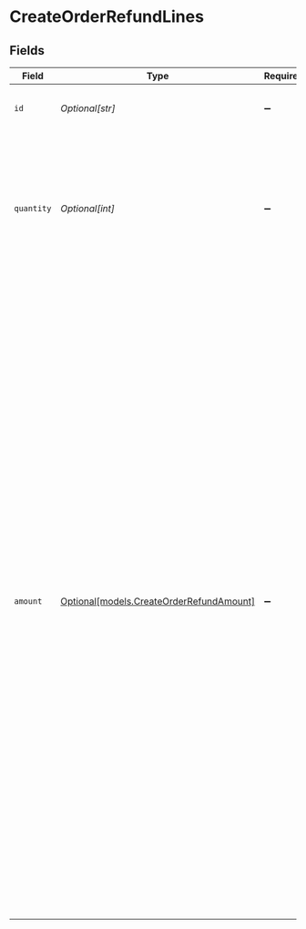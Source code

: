 # CreateOrderRefundLines


## Fields

| Field                                                                                                                                                                                                                                                                                                                                                                                                                                                                                                                                                                                                                                                                                                                                                                                                                                                                                      | Type                                                                                                                                                                                                                                                                                                                                                                                                                                                                                                                                                                                                                                                                                                                                                                                                                                                                                       | Required                                                                                                                                                                                                                                                                                                                                                                                                                                                                                                                                                                                                                                                                                                                                                                                                                                                                                   | Description                                                                                                                                                                                                                                                                                                                                                                                                                                                                                                                                                                                                                                                                                                                                                                                                                                                                                |
| ------------------------------------------------------------------------------------------------------------------------------------------------------------------------------------------------------------------------------------------------------------------------------------------------------------------------------------------------------------------------------------------------------------------------------------------------------------------------------------------------------------------------------------------------------------------------------------------------------------------------------------------------------------------------------------------------------------------------------------------------------------------------------------------------------------------------------------------------------------------------------------------ | ------------------------------------------------------------------------------------------------------------------------------------------------------------------------------------------------------------------------------------------------------------------------------------------------------------------------------------------------------------------------------------------------------------------------------------------------------------------------------------------------------------------------------------------------------------------------------------------------------------------------------------------------------------------------------------------------------------------------------------------------------------------------------------------------------------------------------------------------------------------------------------------ | ------------------------------------------------------------------------------------------------------------------------------------------------------------------------------------------------------------------------------------------------------------------------------------------------------------------------------------------------------------------------------------------------------------------------------------------------------------------------------------------------------------------------------------------------------------------------------------------------------------------------------------------------------------------------------------------------------------------------------------------------------------------------------------------------------------------------------------------------------------------------------------------ | ------------------------------------------------------------------------------------------------------------------------------------------------------------------------------------------------------------------------------------------------------------------------------------------------------------------------------------------------------------------------------------------------------------------------------------------------------------------------------------------------------------------------------------------------------------------------------------------------------------------------------------------------------------------------------------------------------------------------------------------------------------------------------------------------------------------------------------------------------------------------------------------ |
| `id`                                                                                                                                                                                                                                                                                                                                                                                                                                                                                                                                                                                                                                                                                                                                                                                                                                                                                       | *Optional[str]*                                                                                                                                                                                                                                                                                                                                                                                                                                                                                                                                                                                                                                                                                                                                                                                                                                                                            | :heavy_minus_sign:                                                                                                                                                                                                                                                                                                                                                                                                                                                                                                                                                                                                                                                                                                                                                                                                                                                                         | The ID of the order line you wish to refund. For example: `odl_jp31jz`.                                                                                                                                                                                                                                                                                                                                                                                                                                                                                                                                                                                                                                                                                                                                                                                                                    |
| `quantity`                                                                                                                                                                                                                                                                                                                                                                                                                                                                                                                                                                                                                                                                                                                                                                                                                                                                                 | *Optional[int]*                                                                                                                                                                                                                                                                                                                                                                                                                                                                                                                                                                                                                                                                                                                                                                                                                                                                            | :heavy_minus_sign:                                                                                                                                                                                                                                                                                                                                                                                                                                                                                                                                                                                                                                                                                                                                                                                                                                                                         | The number of items that should be refunded for this order line. When this parameter is omitted, the whole order line will be refunded.<br/><br/>Must be less than the number of items already refunded for this order line.                                                                                                                                                                                                                                                                                                                                                                                                                                                                                                                                                                                                                                                               |
| `amount`                                                                                                                                                                                                                                                                                                                                                                                                                                                                                                                                                                                                                                                                                                                                                                                                                                                                                   | [Optional[models.CreateOrderRefundAmount]](../models/createorderrefundamount.md)                                                                                                                                                                                                                                                                                                                                                                                                                                                                                                                                                                                                                                                                                                                                                                                                           | :heavy_minus_sign:                                                                                                                                                                                                                                                                                                                                                                                                                                                                                                                                                                                                                                                                                                                                                                                                                                                                         | The amount that you want to refund. In almost all cases, Mollie can determine the amount automatically.<br/><br/>The amount is required only if you are partially refunding an order line which has a non-zero `discountAmount`.<br/><br/>The amount you can refund depends on various properties of the order line and the create order refund request. The maximum that can be refunded is `unit price x quantity to ship`.<br/><br/>The minimum amount depends on the discount applied to the line, the quantity already refunded or shipped, the amounts already refunded or shipped and the quantity you want to refund.<br/><br/>If you do not send an amount, Mollie will determine the amount automatically or respond with an error if the amount cannot be determined automatically. The error will contain the `extra.minimumAmount` and `extra.maximumAmount` properties that allow you pick the right amount. |